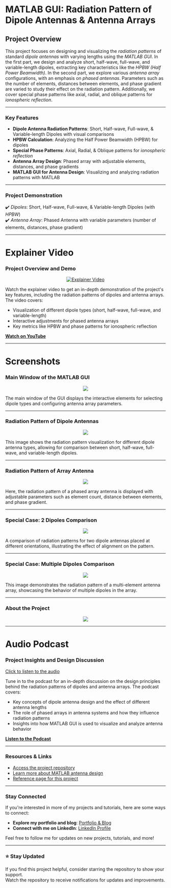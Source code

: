 # MATLAB GUI: Radiation Pattern of Dipole Antennas & Antenna Arrays

## Project Overview
This project focuses on designing and visualizing the *radiation patterns* of standard *dipole antennas* with varying lengths using the *MATLAB GUI*. In the first part, we design and analyze short, half-wave, full-wave, and variable-length dipoles, extracting key characteristics like the *HPBW (Half Power Beamwidth)*. In the second part, we explore various *antenna array* configurations, with an emphasis on *phased antennas*. Parameters such as the number of elements, distances between elements, and phase gradient are varied to study their effect on the radiation pattern. Additionally, we cover special phase patterns like axial, radial, and oblique patterns for *ionospheric reflection*.

---

### **Key Features**
- **Dipole Antenna Radiation Patterns**: Short, Half-wave, Full-wave, & Variable-length Dipoles with visual comparisons
- **HPBW Calculation**: Analyzing the Half Power Beamwidth (HPBW) for dipoles
- **Special Phase Patterns**: Axial, Radial, & Oblique patterns for *ionospheric reflection*
- **Antenna Array Design**: Phased array with adjustable elements, distances, and phase gradients
- **MATLAB GUI for Antenna Design**: Visualizing and analyzing radiation patterns with MATLAB

---

### **Project Demonstration**
✔️ *Dipoles*: Short, Half-wave, Full-wave, & Variable-length Dipoles (with *HPBW*)  
✔️ *Antenna Array*: Phased Antenna with variable parameters (number of elements, distances, phase gradient)  

---

# Explainer Video

### Project Overview and Demo
<p align="center">
<a href="https://www.youtube.com/watch?v=FCVu-16SsCk">
<img border="0" alt="Explainer Video" src="https://img.youtube.com/vi/FCVu-16SsCk/0.jpg">
</a>
</p>

Watch the explainer video to get an in-depth demonstration of the project's key features, including the radiation patterns of dipoles and antenna arrays. The video covers:
- Visualization of different dipole types (short, half-wave, full-wave, and variable-length)
- Interactive adjustments for phased antenna arrays
- Key metrics like HPBW and phase patterns for ionospheric reflection

**[Watch on YouTube](https://www.youtube.com/watch?v=FCVu-16SsCk)**


---

# Screenshots

### Main Window of the MATLAB GUI
<p align="center"><img src="https://user-images.githubusercontent.com/52040368/169894000-4abe2abb-655f-4b38-b7e3-e65204731a7b.png"></p>

The main window of the GUI displays the interactive elements for selecting dipole types and configuring antenna array parameters.

---

### Radiation Pattern of Dipole Antennas
<p align="center"><img src="https://user-images.githubusercontent.com/52040368/169894006-f591f7a2-0d97-4f64-953e-57500a607774.png"></p>

This image shows the radiation pattern visualization for different dipole antenna types, allowing for comparison between short, half-wave, full-wave, and variable-length dipoles.

---

### Radiation Pattern of Array Antenna
<p align="center"><img src="https://user-images.githubusercontent.com/52040368/169894011-e6ed4132-50be-4fc9-8df9-3025de06ffd9.png"></p>

Here, the radiation pattern of a phased array antenna is displayed with adjustable parameters such as element count, distance between elements, and phase gradient.

---

### Special Case: 2 Dipoles Comparison
<p align="center"><img src="https://user-images.githubusercontent.com/52040368/169894016-81c0c984-77a7-438a-86e1-7d88451aee20.png"></p>

A comparison of radiation patterns for two dipole antennas placed at different orientations, illustrating the effect of alignment on the pattern.

---

### Special Case: Multiple Dipoles Comparison
<p align="center"><img src="https://user-images.githubusercontent.com/52040368/169894018-e4c2b14e-0ae2-4413-bfab-30b2bc6fafc8.png"></p>

This image demonstrates the radiation pattern of a multi-element antenna array, showcasing the behavior of multiple dipoles in the array.

---

### **About the Project**
<p align="center">
<img src="https://user-images.githubusercontent.com/52040368/169894012-6a7b776e-e7ed-46af-b124-f7b128c26759.png">
</p>

---

# Audio Podcast

### Project Insights and Design Discussion
[Click to listen to the audio](Matlab-GUI-Antenna-Design.wav)

Tune in to the podcast for an in-depth discussion on the design principles behind the radiation patterns of dipoles and antenna arrays. The podcast covers:
- Key concepts of dipole antenna design and the effect of different antenna lengths
- The role of phased arrays in antenna systems and how they influence radiation patterns
- Insights into how MATLAB GUI is used to visualize and analyze antenna behavior

**[Listen to the Podcast](Matlab-GUI-Antenna-Design.wav)**

---

### **Resources & Links**
- [Access the project repository](https://salhina.github.io/Matlab-Gui-Radiation-pattern-Dipole-Antenna-Array/)
- [Learn more about MATLAB antenna design](http://nabilsalhicv.me.ht/matlab-gui-designing-antennas/)
- [Reference page for this project](https://sites.google.com/view/nabilsalhi/projects/project-2-matlab)

---

### **Stay Connected**
If you're interested in more of my projects and tutorials, here are some ways to connect:

- **Explore my portfolio and blog**: [Portfolio & Blog](https://salhina.github.io/)
- **Connect with me on LinkedIn**: [LinkedIn Profile](https://www.linkedin.com/in/salhi-nabil)

Feel free to follow me for updates on new projects, tutorials, and more!

---

### ⭐ Stay Updated
If you find this project helpful, consider starring the repository to show your support.  
Watch the repository to receive notifications for updates and improvements.
